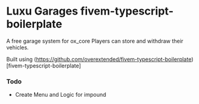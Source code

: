 # Luxu Garages fivem-typescript-boilerplate

A free garage system for ox_core
Players can store and withdraw their vehicles.

Built using (https://github.com/overextended/fivem-typescript-boilerplate)[fivem-typescript-boilerplate]

### Todo

- Create Menu and Logic for impound
